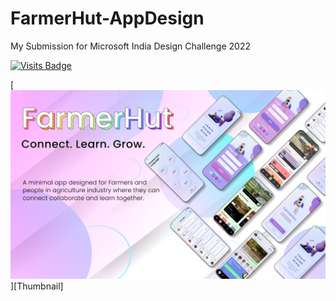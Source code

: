 # FarmerHut-AppDesign
My Submission for Microsoft India Design Challenge 2022

[![Visits Badge](https://badges.pufler.dev/visits/sahilsarin390/FarmerHut-AppDesign)](https://badges.pufler.dev)

[![image](https://raw.githubusercontent.com/sahilsarin390/FarmerHut-AppDesign/main/Material/Thumbnail/Frame.png)][Thumbnail]
